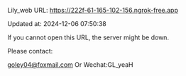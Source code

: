 Lily_web URL: https://222f-61-165-102-156.ngrok-free.app

Updated at: 2024-12-06 07:50:38

If you cannot open this URL, the server might be down.

Please contact: 

goley04@foxmail.com Or Wechat:GL_yeaH